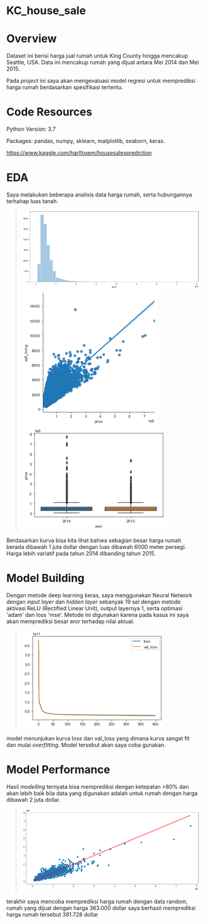 # KC_house_sale

# Overview
Dataset ini berisi harga jual rumah untuk King County hingga mencakup Seattle, USA. Data ini mencakup rumah yang dijual antara Mei 2014 dan Mei 2015. 

Pada _project_ ini saya akan mengevaluasi model regresi untuk memprediksi harga rumah berdasarkan spesifikasi tertentu.

# Code Resources

Python Version: 3.7

Packages: pandas, numpy, sklearn, matplotlib, seaborn, keras.

https://www.kaggle.com/harlfoxem/housesalesprediction

# EDA

Saya melakukan beberapa analisis data harga rumah, serta hubungannya terhahap luas tanah.

>![Harga Rumah](/harga_rumah.png)
>![Harga Rumah Luas](/luas_harga.png)
>![Harga Tahun](/harga_tahunan.png)

Berdasarkan kurva bisa kita lihat bahwa sebagian besar harga rumah berada dibawah 1 juta dollar dengan luas dibawah 6000 meter persegi.
Harga lebih variatif pada tahun 2014 dibanding tahun 2015.

# Model Building
Dengan metode deep learning keras, saya menggunakan Neural Network dengan _input layer_ dan _hidden layer_ sebanyak 19 sel dengan metode aktivasi ReLU (Rectified Linear Unit), output layernya 1, serta optimasi 'adam' dan loss 'mse'. Metode ini digunakan karena pada kasus ini saya akan memprediksi besar eror terhadap nilai aktual.

>![model](/model.png)

model menunjukan kurva loss dan val_loss yang dimana kurva sangat fit dan mulai _overfitting_. Model tersebut akan saya coba gunakan.

# Model Performance
Hasil _modelling_ ternyata bisa memprediksi dengan ketepatan >80% dan akan lebih baik bila data yang digunakan adalah untuk rumah dengan harga dibawah 2 juta dollar.

>![model](/prediksi_harga.png)

terakhir saya mencoba memprediksi harga rumah dengan data random, rumah yang dijual dengan harga 383.000 dollar saya berhasil memprediksi harga rumah tersebut 381.728 dollar

